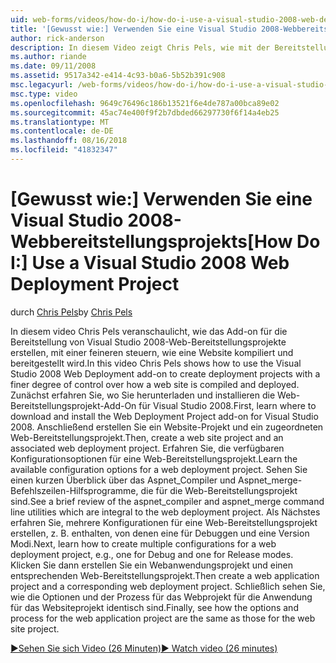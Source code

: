 ```yaml
---
uid: web-forms/videos/how-do-i/how-do-i-use-a-visual-studio-2008-web-deployment-project
title: '[Gewusst wie:] Verwenden Sie eine Visual Studio 2008-Webbereitstellungsprojekts | Microsoft-Dokumentation'
author: rick-anderson
description: In diesem Video zeigt Chris Pels, wie mit der Bereitstellung von Visual Studio 2008-Web-Add-On-Bereitstellungsprojekte mit einer feineren Kontrolle über die Verwendung erstellen...
ms.author: riande
ms.date: 09/11/2008
ms.assetid: 9517a342-e414-4c93-b0a6-5b52b391c908
msc.legacyurl: /web-forms/videos/how-do-i/how-do-i-use-a-visual-studio-2008-web-deployment-project
msc.type: video
ms.openlocfilehash: 9649c76496c186b13521f6e4de787a00bca89e02
ms.sourcegitcommit: 45ac74e400f9f2b7dbded66297730f6f14a4eb25
ms.translationtype: MT
ms.contentlocale: de-DE
ms.lasthandoff: 08/16/2018
ms.locfileid: "41832347"
---
```

<a name="how-do-i-use-a-visual-studio-2008-web-deployment-project"></a><span data-ttu-id="f5723-103">[Gewusst wie:] Verwenden Sie eine Visual Studio 2008-Webbereitstellungsprojekts</span><span class="sxs-lookup"><span data-stu-id="f5723-103">[How Do I:] Use a Visual Studio 2008 Web Deployment Project</span></span>
====================
<span data-ttu-id="f5723-104">durch [Chris Pels](https://twitter.com/chrispels)</span><span class="sxs-lookup"><span data-stu-id="f5723-104">by [Chris Pels](https://twitter.com/chrispels)</span></span>

<span data-ttu-id="f5723-105">In diesem video Chris Pels veranschaulicht, wie das Add-on für die Bereitstellung von Visual Studio 2008-Web-Bereitstellungsprojekte erstellen, mit einer feineren steuern, wie eine Website kompiliert und bereitgestellt wird.</span><span class="sxs-lookup"><span data-stu-id="f5723-105">In this video Chris Pels shows how to use the Visual Studio 2008 Web Deployment add-on to create deployment projects with a finer degree of control over how a web site is compiled and deployed.</span></span> <span data-ttu-id="f5723-106">Zunächst erfahren Sie, wo Sie herunterladen und installieren die Web-Bereitstellungsprojekt-Add-On für Visual Studio 2008.</span><span class="sxs-lookup"><span data-stu-id="f5723-106">First, learn where to download and install the Web Deployment Project add-on for Visual Studio 2008.</span></span> <span data-ttu-id="f5723-107">Anschließend erstellen Sie ein Website-Projekt und ein zugeordneten Web-Bereitstellungsprojekt.</span><span class="sxs-lookup"><span data-stu-id="f5723-107">Then, create a web site project and an associated web deployment project.</span></span> <span data-ttu-id="f5723-108">Erfahren Sie, die verfügbaren Konfigurationsoptionen für eine Web-Bereitstellungsprojekt.</span><span class="sxs-lookup"><span data-stu-id="f5723-108">Learn the available configuration options for a web deployment project.</span></span> <span data-ttu-id="f5723-109">Sehen Sie einen kurzen Überblick über das Aspnet\_Compiler und Aspnet\_merge-Befehlszeilen-Hilfsprogramme, die für die Web-Bereitstellungsprojekt sind.</span><span class="sxs-lookup"><span data-stu-id="f5723-109">See a brief review of the aspnet\_compiler and aspnet\_merge command line utilities which are integral to the web deployment project.</span></span> <span data-ttu-id="f5723-110">Als Nächstes erfahren Sie, mehrere Konfigurationen für eine Web-Bereitstellungsprojekt erstellen, z. B. enthalten, von denen eine für Debuggen und eine Version Modi.</span><span class="sxs-lookup"><span data-stu-id="f5723-110">Next, learn how to create multiple configurations for a web deployment project, e.g., one for Debug and one for Release modes.</span></span> <span data-ttu-id="f5723-111">Klicken Sie dann erstellen Sie ein Webanwendungsprojekt und einen entsprechenden Web-Bereitstellungsprojekt.</span><span class="sxs-lookup"><span data-stu-id="f5723-111">Then create a web application project and a corresponding web deployment project.</span></span> <span data-ttu-id="f5723-112">Schließlich sehen Sie, wie die Optionen und der Prozess für das Webprojekt für die Anwendung für das Websiteprojekt identisch sind.</span><span class="sxs-lookup"><span data-stu-id="f5723-112">Finally, see how the options and process for the web application project are the same as those for the web site project.</span></span>

[<span data-ttu-id="f5723-113">&#9654;Sehen Sie sich Video (26 Minuten)</span><span class="sxs-lookup"><span data-stu-id="f5723-113">&#9654; Watch video (26 minutes)</span></span>](https://channel9.msdn.com/Blogs/ASP-NET-Site-Videos/how-do-i-use-a-visual-studio-2008-web-deployment-project)
